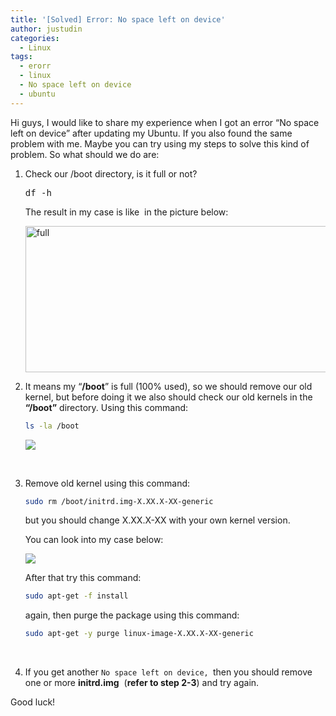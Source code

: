 ```yaml
---
title: '[Solved] Error: No space left on device'
author: justudin
categories:
  - Linux
tags:
  - erorr
  - linux
  - No space left on device
  - ubuntu
---
```

Hi guys, I would like to share my experience when I got an error “No space left on device” after updating my Ubuntu. If you also found the same problem with me. Maybe you can try using my steps to solve this kind of problem. So what should we do are:

1. Check our /boot directory, is it full or not?

   <pre class="brush: bash; title: ; notranslate" title="">df -h </pre>

   The result in my case is like  in the picture below:

   <img class="wp-image-315 size-full" src="https://justudin.com/files/uploads/2014/10/full.png" alt="full" width="587" height="234" srcset="https://justudin.com/files/uploads/2014/10/full-300x120.png 300w, https://justudin.com/files/uploads/2014/10/full.png 587w" sizes="(max-width: 587px) 100vw, 587px" />

2. It means my “**/boot**” is full (100% used), so we should remove our old kernel, but before doing it we also should check our old kernels in the **“/boot”** directory. Using this command:

   ```bash
   ls -la /boot
   ```

   ![](https://justudin.com/files/uploads/2014/10/old-kernel.png)

   ​


3. Remove old kernel using this command:

   ```bash
   sudo rm /boot/initrd.img-X.XX.X-XX-generic
   ```

   but you should change X.XX.X-XX with your own kernel version. 

   You can look into my case below:

   ![](https://justudin.com/files/uploads/2014/10/rm-kernel.png)

   After that try this command:

   ```bash
   sudo apt-get -f install
   ```

   again, then purge the package using this command: 

   ```bash
   sudo apt-get -y purge linux-image-X.XX.X-XX-generic
   ```

   ​


4. If you get another `No space left on device, `then you should remove one or more **initrd.img**  (**refer to step 2-3**) and try again.

Good luck!